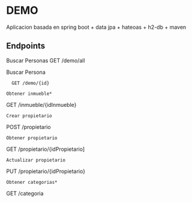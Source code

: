 # DEMO

Aplicacion basada en spring boot + data jpa + hateoas + h2-db + maven

## Endpoints

Buscar Personas
  GET /demo/all

Buscar Persona
```
  GET /demo/{id}

```
```
Obtener inmueble*
```
  GET /inmueble/{idInmueble}
```
Crear propietario
```
  POST /propietario
```
Obtener propietario
```
  GET /propietario/{idPropietario]
```
Actualizar propietario
```
  PUT /propietario/{idPropietario} 
```
Obtener categorias*
```
  GET /categoria